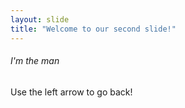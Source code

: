 ```yaml
---
layout: slide
title: "Welcome to our second slide!"
---
```

###### I'm the man
Use the left arrow to go back!

